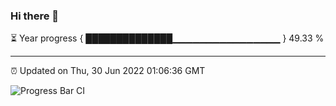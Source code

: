 ### Hi there 👋

⏳ Year progress { ██████████████▁▁▁▁▁▁▁▁▁▁▁▁▁▁▁▁ } 49.33 %

---

⏰ Updated on Thu, 30 Jun 2022 01:06:36 GMT

![Progress Bar CI](https://github.com/liununu/liununu/workflows/Progress%20Bar%20CI/badge.svg)
